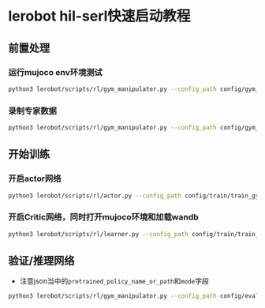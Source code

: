 # lerobot hil-serl快速启动教程
## 前置处理
### 运行mujoco env环境测试
```bash
python3 lerobot/scripts/rl/gym_manipulator.py --config_path config/gym_collect/gym_hil_env_xbox_null.json
```

### 录制专家数据
```bash
python3 lerobot/scripts/rl/gym_manipulator.py --config_path config/gym_collect/gym_hil_env_xbox_record.json
```

## 开始训练
### 开启actor网络
```bash
python3 lerobot/scripts/rl/actor.py --config_path config/train/train_gym_hil_env_xbox.json
``` 

### 开启Critic网络，同时打开mujoco环境和加载wandb
```bash
python3 lerobot/scripts/rl/learner.py --config_path config/train/train_gym_hil_env_xbox.json 
```

## 验证/推理网络
* 注意json当中的`pretrained_policy_name_or_path`和`mode`字段
```bash
python3 lerobot/scripts/rl/gym_manipulator.py --config_path config/eval/gym_hil_env_xbox_eval.json
```